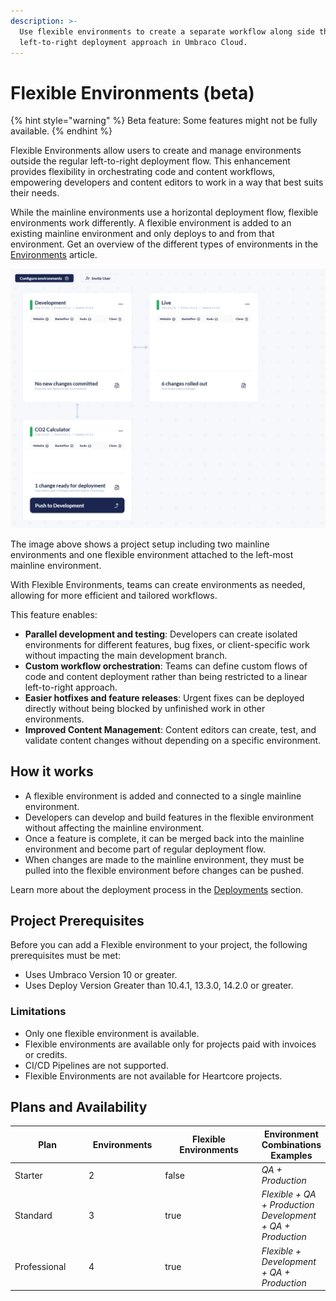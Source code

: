 ```yaml
---
description: >-
  Use flexible environments to create a separate workflow along side the
  left-to-right deployment approach in Umbraco Cloud.
---
```


# Flexible Environments (beta)

{% hint style="warning" %}
Beta feature: Some features might not be fully available.
{% endhint %}

Flexible Environments allow users to create and manage environments outside the regular left-to-right deployment flow. This enhancement provides flexibility in orchestrating code and content workflows, empowering developers and content editors to work in a way that best suits their needs.

While the mainline environments use a horizontal deployment flow, flexible environments work differently. A flexible environment is added to an existing mainline environment and only deploys to and from that environment. Get an overview of the different types of environments in the [Environments](environments.md) article.

![A Cloud project set up with two mainline environments and one flexible environment](images/cloud-environments.png)

The image above shows a project setup including two mainline environments and one flexible environment attached to the left-most mainline environment.

With Flexible Environments, teams can create environments as needed, allowing for more efficient and tailored workflows.

This feature enables:

* **Parallel development and testing**: Developers can create isolated environments for different features, bug fixes, or client-specific work without impacting the main development branch.
* **Custom workflow orchestration**: Teams can define custom flows of code and content deployment rather than being restricted to a linear left-to-right approach.
* **Easier hotfixes and feature releases**: Urgent fixes can be deployed directly without being blocked by unfinished work in other environments.
* **Improved Content Management**: Content editors can create, test, and validate content changes without depending on a specific environment.

## How it works

* A flexible environment is added and connected to a single mainline environment.
* Developers can develop and build features in the flexible environment without affecting the mainline environment.
* Once a feature is complete, it can be merged back into the mainline environment and become part of regular deployment flow.
* When changes are made to the mainline environment, they must be pulled into the flexible environment before changes can be pushed.

Learn more about the deployment process in the [Deployments](../deployment/) section.

## Project Prerequisites

Before you can add a Flexible environment to your project, the following prerequisites must be met:

* Uses Umbraco Version 10 or greater.
* Uses Deploy Version Greater than 10.4.1, 13.3.0, 14.2.0 or greater.

### Limitations

* Only one flexible environment is available.
* Flexible environments are available only for projects paid with invoices or credits.
* CI/CD Pipelines are not supported.
* Flexible Environments are not available for Heartcore projects.

## Plans and Availability

<table><thead><tr><th width="117">Plan</th><th width="116" data-type="number">Environments</th><th width="167" data-type="checkbox">Flexible Environments</th><th>Environment Combinations Examples</th></tr></thead><tbody><tr><td>Starter</td><td>2</td><td>false</td><td><em>QA + Production</em></td></tr><tr><td>Standard</td><td>3</td><td>true</td><td><em>Flexible + QA + Production</em><br><em>Development + QA + Production</em></td></tr><tr><td>Professional</td><td>4</td><td>true</td><td><em>Flexible + Development + QA + Production</em></td></tr></tbody></table>
